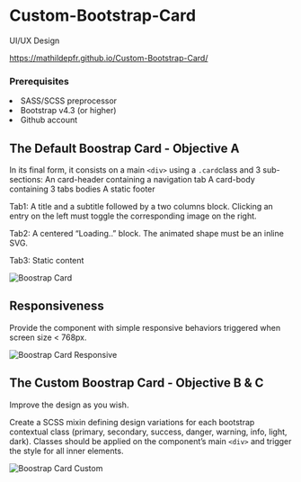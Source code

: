 # Custom-Bootstrap-Card
UI/UX Design

https://mathildepfr.github.io/Custom-Bootstrap-Card/

### Prerequisites

<li>SASS/SCSS preprocessor</li>

<li>Bootstrap v4.3 (or higher)</li>

<li>Github account</li>

## The Default Boostrap Card - Objective A
In its final form, it consists on a main `<div>` using a `.card`class and 3 sub-sections:
An card-header containing a navigation tab
A card-body containing 3 tabs bodies
A static footer

Tab1: A title and a subtitle followed by a two columns block. Clicking an entry on the left must toggle the corresponding image on the right.

Tab2: A centered “Loading..” block. The animated shape must be an inline SVG.

Tab3: Static content

![Boostrap Card](https://user-images.githubusercontent.com/86634734/208239140-a971f0e2-b5ee-48d2-9e9f-0150cd09e664.png)

## Responsiveness
Provide the component with simple responsive behaviors triggered when  screen size < 768px.

![Boostrap Card Responsive](https://user-images.githubusercontent.com/86634734/208289524-980cb31c-0519-485e-a5f7-e1a14da30597.png)


## The Custom Boostrap Card - Objective B & C
Improve the design as you wish.

Create a SCSS mixin defining design variations for each bootstrap contextual class (primary, secondary, success, danger, warning, info, light, dark).
Classes should be applied on the component’s main `<div>` and trigger the style for all inner elements.

![Boostrap Card Custom](https://user-images.githubusercontent.com/86634734/208413361-fac33369-a070-4a18-8e9a-8955deaca17a.png)

